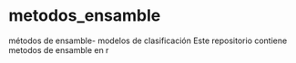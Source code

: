 # metodos_ensamble
métodos de ensamble- modelos de clasificación 
Este repositorio contiene metodos de ensamble en r
